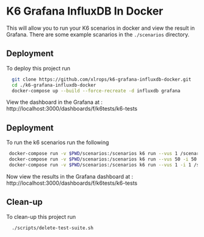 
# K6 Grafana InfluxDB In Docker

This will allow you to run your K6 scenarios in docker and view the result in Grafana. There are some example scanarios in the `./scenarios` directory.

## Deployment

To deploy this project run

```bash
  git clone https://github.com/xlrops/k6-grafana-influxdb-docker.git
  cd ./k6-grafana-influxdb-docker
  docker-compose up --build --force-recreate -d influxdb grafana
```
View the dashboard in the Grafana at : http://localhost:3000/dashboards/f/k6tests/k6-tests

## Deployment

To run the k6 scenarios run the following

```bash
 docker-compose run -v $PWD/scenarios:/scenarios k6 run --vus 1 /scenarios/scenario_01.js
 docker-compose run -v $PWD/scenarios:/scenarios k6 run --vus 50 -i 50 /scenarios/scenario_01.js
 docker-compose run -v $PWD/scenarios:/scenarios k6 run --vus 1 -i 1 /scenarios/scenario_all.js
```
Now view the results in the Grafana dashboard at : http://localhost:3000/dashboards/f/k6tests/k6-tests

## Clean-up

To clean-up this project run

```bash
  ./scripts/delete-test-suite.sh  
```
